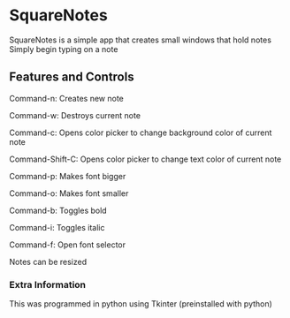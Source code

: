 # SquareNotes

SquareNotes is a simple app that creates small windows that hold notes
Simply begin typing on a note

## Features and Controls

Command-n: Creates new note

Command-w: Destroys current note

Command-c: Opens color picker to change background color of current note

Command-Shift-C: Opens color picker to change text color of current note

Command-p: Makes font bigger

Command-o: Makes font smaller

Command-b: Toggles bold

Command-i: Toggles italic

Command-f: Open font selector

Notes can be resized

### Extra Information

This was programmed in python using Tkinter (preinstalled with python)
